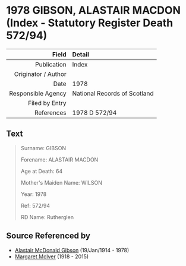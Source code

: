 ﻿---
layout: page
permalink: /sources/s27374916
---

# 1978 GIBSON, ALASTAIR MACDON (Index - Statutory Register Death 572/94)

Field | Detail
---:|:---
Publication | Index
Originator / Author | 
Date | 1978
Responsible Agency | National Records of Scotland
Filed by Entry | 
References | 1978 D 572/94

## Text

> Surname: GIBSON
>
> Forename: ALASTAIR MACDON
>
> Age at Death: 64
>
> Mother's Maiden Name: WILSON
>
> Year: 1978
>
> Ref: 572/94
>
> RD Name: Rutherglen
>

## Source Referenced by

* [Alastair McDonald Gibson](../people/@3963708@-alastair-mcdonald-gibson-b1914-1-19-d1978.md) (19/Jan/1914 - 1978)
* [Margaret McIver](../people/@24380064@-margaret-mciver-b1918-d2015.md) (1918 - 2015)
